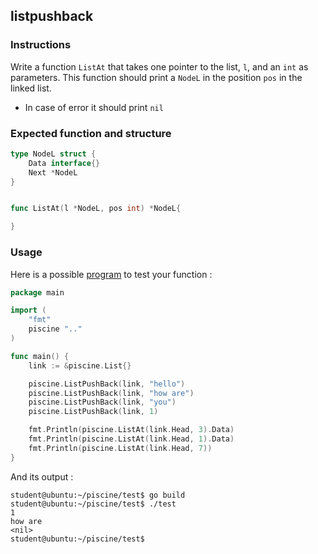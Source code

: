 ## listpushback

### Instructions

Write a function `ListAt` that takes one pointer to the list, `l`, and an `int` as parameters. This function should print a `NodeL` in the position `pos` in the linked list.

- In case of error it should print `nil`

### Expected function and structure

```go
type NodeL struct {
	Data interface{}
	Next *NodeL
}


func ListAt(l *NodeL, pos int) *NodeL{

}
```

### Usage

Here is a possible [program](TODO-LINK) to test your function :

```go
package main

import (
	"fmt"
	piscine ".."
)

func main() {
	link := &piscine.List{}

	piscine.ListPushBack(link, "hello")
	piscine.ListPushBack(link, "how are")
	piscine.ListPushBack(link, "you")
	piscine.ListPushBack(link, 1)

	fmt.Println(piscine.ListAt(link.Head, 3).Data)
	fmt.Println(piscine.ListAt(link.Head, 1).Data)
	fmt.Println(piscine.ListAt(link.Head, 7))
}

```

And its output :

```console
student@ubuntu:~/piscine/test$ go build
student@ubuntu:~/piscine/test$ ./test
1
how are
<nil>
student@ubuntu:~/piscine/test$
```